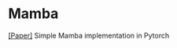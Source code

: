 # Mamba
[[Paper]](https://arxiv.org/ftp/arxiv/papers/2312/2312.00752.pdf)  Simple Mamba implementation in Pytorch
